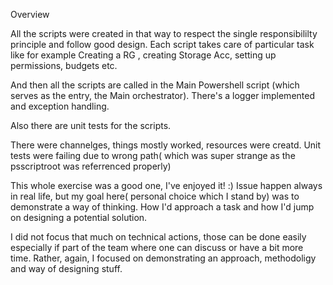  Overview

All the scripts were created in that way to respect the single responsibililty principle and follow good design.
Each script takes care of particular task like for example Creating a RG , creating Storage Acc, setting up permissions, budgets etc.

And then all the scripts are called in the Main Powershell script (which serves as the entry, the Main orchestrator).
There's a logger implemented and exception handling.

Also there are unit tests for the scripts.

There were channelges, things mostly worked, resources were creatd.
Unit tests were failing due to wrong path( which was super strange as the psscriptroot was referrenced properly)

This whole exercise was a good one, I've enjoyed it! :)
Issue happen always in real life, but my goal here( personal choice which I stand by) was to demonstrate a way of thinking.
How I'd approach a task and how I'd jump on designing a potential solution.

I did not focus that much on technical actions, those can be done easily especially if part of the team where one can discuss or have a bit more time. Rather, again, I focused on demonstrating an approach, methodoligy and way of designing stuff.

